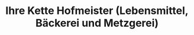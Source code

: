 ---
title: "Ihre Kette Hofmeister (Lebensmittel, Bäckerei und Metzgerei)"
url: /landau-in-der-pfalz/ihre-kette-hofmeister-lebensmittel-baeckerei-und-metzgerei/
shop: Lebensmittel
---